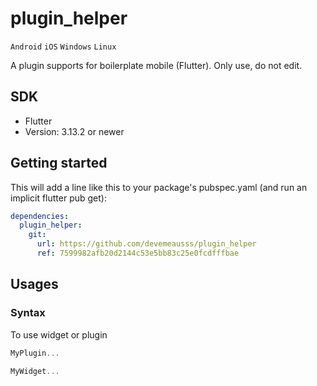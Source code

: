 # plugin_helper
`Android` `iOS` `Windows` `Linux`

A plugin supports for boilerplate mobile (Flutter). Only use, do not edit.

## SDK
 - Flutter
 - Version: 3.13.2 or newer
 
## Getting started
This will add a line like this to your package's pubspec.yaml (and run an implicit flutter pub get):
```yaml
dependencies:
  plugin_helper:
    git:
      url: https://github.com/devemeausss/plugin_helper
      ref: 7599982afb20d2144c53e5bb83c25e0fcdfffbae
```

## Usages

### Syntax
To use widget or plugin 
```dart
MyPlugin...

MyWidget...
```